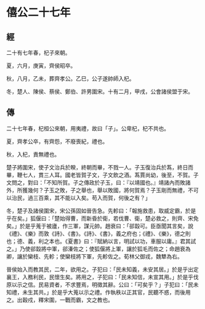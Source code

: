 # 僖公二十七年
## 經

二十有七年春，杞子來朝。

夏，六月，庚寅，齊侯昭卒。

秋，八月，乙未，葬齊孝公。乙巳，公子遂帥師入杞。

冬，楚人、陳侯、蔡侯、鄭伯、許男圍宋。十有二月，甲戌，公會諸侯盟于宋。

## 傳

二十七年春，杞桓公來朝，用夷禮，故曰「子」。公卑杞，杞不共也。

夏，齊孝公卒，有齊怨，不廢喪紀，禮也。

秋，入杞，責無禮也。

楚子將圍宋，使子文治兵於睽，終朝而畢，不戮一人。子玉復治兵於蒍，終日而畢，鞭七人，貫三人耳。國老皆賀子文，子文飲之酒。蒍賈尚幼，後至，不賀。子文問之，對曰：「不知所賀。子之傳政於子玉，曰：『以靖國也。』靖諸內而敗諸外，所獲幾何？子玉之敗，子之舉也，舉以敗國，將何賀焉？子玉剛而無禮，不可以治民，過三百乘，其不能以入矣。苟入而賀，何後之有？」

冬，楚子及諸侯圍宋，宋公孫固如晉告急。先軫曰：「報施救患，取威定霸，於是乎在矣。」狐偃曰：「楚始得曹，而新昏於衛，若伐曹、衛，楚必救之，則齊、宋免矣。」於是乎蒐于被廬，作三軍，謀元帥。趙衰曰：「郤縠可。臣亟聞其言矣，說《禮》、《樂》而敦《詩》、《書》。《詩》、《書》，義之府也；《禮》、《樂》，德之則也；德、義，利之本也。《夏書》曰：『賦納以言，明試以功，車服以庸。』君其試之。」乃使郤縠將中軍，郤溱佐之；使狐偃將上軍，讓於狐毛而佐之；命趙衰為卿，讓於欒枝、先軫；使欒枝將下軍，先軫佐之。荀林父御戎，魏犨為右。

晉侯始入而教其民，二年，欲用之。子犯曰：「民未知義，未安其居。」於是乎出定襄王，入務利民，民懷生矣。將用之，子犯曰：「民未知信，未宣其用。」於是乎伐原以示之信。民易資者，不求豐焉，明徵其辭。公曰：「可矣乎？」子犯曰：「民未知禮，未生其共。」於是乎大蒐以示之禮。作執秩以正其官，民聽不惑，而後用之。出穀戍，釋宋圍，一戰而霸，文之教也。

